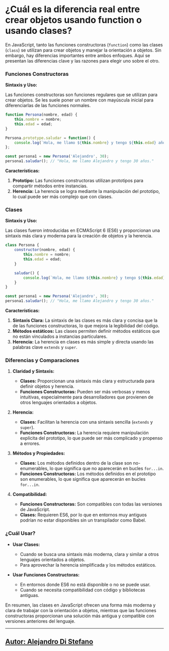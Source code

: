#  ¿Cuál es la diferencia real entre crear objetos usando function o usando clases? 


En JavaScript, tanto las funciones constructoras (`function`) como las clases (`class`) se utilizan para crear objetos y manejar la orientación a objetos. Sin embargo, hay diferencias importantes entre ambos enfoques. Aquí se presentan las diferencias clave y las razones para elegir uno sobre el otro.

### Funciones Constructoras

**Sintaxis y Uso:**

Las funciones constructoras son funciones regulares que se utilizan para crear objetos. Se les suele poner un nombre con mayúscula inicial para diferenciarlas de las funciones normales.

```javascript
function Persona(nombre, edad) {
    this.nombre = nombre;
    this.edad = edad;
}

Persona.prototype.saludar = function() {
    console.log(`Hola, me llamo ${this.nombre} y tengo ${this.edad} años.`);
};

const persona1 = new Persona('Alejandro', 30);
persona1.saludar(); // "Hola, me llamo Alejandro y tengo 30 años."
```

**Características:**

1. **Prototipo:** Las funciones constructoras utilizan prototipos para compartir métodos entre instancias.
2. **Herencia:** La herencia se logra mediante la manipulación del prototipo, lo cual puede ser más complejo que con clases.

### Clases

**Sintaxis y Uso:**

Las clases fueron introducidas en ECMAScript 6 (ES6) y proporcionan una sintaxis más clara y moderna para la creación de objetos y la herencia.

```javascript
class Persona {
    constructor(nombre, edad) {
        this.nombre = nombre;
        this.edad = edad;
    }

    saludar() {
        console.log(`Hola, me llamo ${this.nombre} y tengo ${this.edad} años.`);
    }
}

const persona1 = new Persona('Alejandro', 30);
persona1.saludar(); // "Hola, me llamo Alejandro y tengo 30 años."
```

**Características:**

1. **Sintaxis Clara:** La sintaxis de las clases es más clara y concisa que la de las funciones constructoras, lo que mejora la legibilidad del código.
2. **Métodos estáticos:** Las clases permiten definir métodos estáticos que no están vinculados a instancias particulares.
3. **Herencia:** La herencia en clases es más simple y directa usando las palabras clave `extends` y `super`.

### Diferencias y Comparaciones

1. **Claridad y Sintaxis:**
   - **Clases:** Proporcionan una sintaxis más clara y estructurada para definir objetos y herencia.
   - **Funciones Constructoras:** Pueden ser más verbosas y menos intuitivas, especialmente para desarrolladores que provienen de otros lenguajes orientados a objetos.

2. **Herencia:**
   - **Clases:** Facilitan la herencia con una sintaxis sencilla (`extends` y `super`).
   - **Funciones Constructoras:** La herencia requiere manipulación explícita del prototipo, lo que puede ser más complicado y propenso a errores.

3. **Métodos y Propiedades:**
   - **Clases:** Los métodos definidos dentro de la clase son no-enumerables, lo que significa que no aparecerán en bucles `for...in`.
   - **Funciones Constructoras:** Los métodos definidos en el prototipo son enumerables, lo que significa que aparecerán en bucles `for...in`.

4. **Compatibilidad:**
   - **Funciones Constructoras:** Son compatibles con todas las versiones de JavaScript.
   - **Clases:** Requieren ES6, por lo que en entornos muy antiguos podrían no estar disponibles sin un transpilador como Babel.

### ¿Cuál Usar?

- **Usar Clases:**
  - Cuando se busca una sintaxis más moderna, clara y similar a otros lenguajes orientados a objetos.
  - Para aprovechar la herencia simplificada y los métodos estáticos.

- **Usar Funciones Constructoras:**
  - En entornos donde ES6 no está disponible o no se puede usar.
  - Cuando se necesita compatibilidad con código y bibliotecas antiguas.

En resumen, las clases en JavaScript ofrecen una forma más moderna y clara de trabajar con la orientación a objetos, mientras que las funciones constructoras proporcionan una solución más antigua y compatible con versiones anteriores del lenguaje.

---

## [Autor: Alejandro Di Stefano](https://github.com/Drako01)